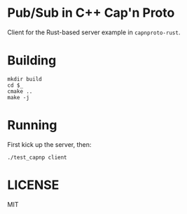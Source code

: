 # Pub/Sub in C++ Cap'n Proto

Client for the Rust-based server example in `capnproto-rust`.

# Building

```
mkdir build
cd $_
cmake ..
make -j
```

# Running

First kick up the server, then:

```
./test_capnp client
```

# LICENSE

MIT
